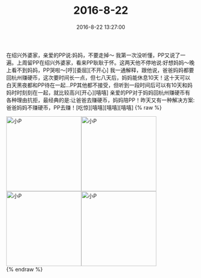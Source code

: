 ﻿---
title: 2016-8-22
date: 2016-8-22 13:27:00
tags:
categories: 妈妈
---
在绍兴外婆家，亲爱的PP说:妈妈，不要走掉～
我第一次没听懂，PP又说了一遍。上周留PP在绍兴外婆家，看来PP耿耿于怀。这两天他不停地说:好想妈妈～晚上看不到妈妈，PP哭啦～[哼][委屈][不开心]
我一通解释，跟他说，爸爸妈妈都要回杭州赚硬币，这次要时间长一点，但七八天后，妈妈能休息10天！这十天可以白天黑夜都和PP待在一起...PP其他都不接受，但听到一段时间后可以有10天和妈妈时时刻刻在一起，就比较高兴[开心][嘻嘻] 
亲爱的PP对于妈妈回杭州赚硬币有各种理由抗拒，最经典的是:让爸爸去赚硬币，妈妈陪PP！昨天又有一种解决方案:爸爸妈妈不赚硬币，PP去赚！[吃惊][嘻嘻][嘻嘻][嘻嘻]
{% raw %}
<div style="width:500 px">
<div style="float:left; width:100 px"><img src="/images/微信图片_20171012150240.jpg" width="200" alt="小P"></div>
<div style="float:left; width:100 px"><img src="/images/微信图片_20171012150249.jpg" width="200" alt="小P"></div>
<div style="float:left; width:100 px"><img src="/images/微信图片_20171012150256.jpg" width="200" alt="小P"></div>
<div style="float:left; width:100 px"><img src="/images/微信图片_20171012150303.jpg" width="200" alt="小P"></div>
<div style="clear:both"></div>
</div>
{% endraw %}